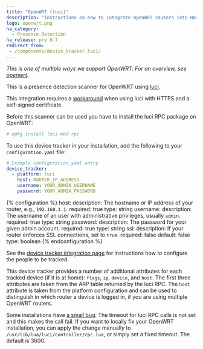```yaml
---
title: "OpenWRT (luci)"
description: "Instructions on how to integrate OpenWRT routers into Home Assistant."
logo: openwrt.png
ha_category:
  - Presence Detection
ha_release: pre 0.7
redirect_from:
 - /components/device_tracker.luci/
---
```


_This is one of multiple ways we support OpenWRT. For an overview, see [openwrt](/components/openwrt/)._

This is a presence detection scanner for OpenWRT using [luci](http://wiki.openwrt.org/doc/techref/luci).

<div class='note'>

This integration requires a [workaround](https://github.com/home-assistant/home-assistant/issues/1258#issuecomment-252469880) when using luci with HTTPS and a self-signed certificate.

</div>

Before this scanner can be used you have to install the luci RPC package on OpenWRT:

```bash
# opkg install luci-mod-rpc
```

To use this device tracker in your installation, add the following to your `configuration.yaml` file:

```yaml
# Example configuration.yaml entry
device_tracker:
  - platform: luci
    host: ROUTER_IP_ADDRESS
    username: YOUR_ADMIN_USERNAME
    password: YOUR_ADMIN_PASSWORD
```

{% configuration %}
host:
  description: The hostname or IP address of your router, e.g., `192.168.1.1`.
  required: true
  type: string
username:
  description: The username of an user with administrative privileges, usually `admin`.
  required: true
  type: string
password:
  description: The password for your given admin account.
  required: true
  type: string
ssl:
  description: If your router enforces SSL connections, set to `true`.
  required: false
  default: false
  type: boolean
{% endconfiguration %}

See the [device tracker integration page](/components/device_tracker/) for instructions how to configure the people to be tracked.

This device tracker provides a number of additional attributes for each tracked device (if it is at home): `flags`, `ip`, `device`, and `host`. The first three attributes are taken from the ARP table returned by the luci RPC. The `host` attribute is taken from the platform configuration and can be used to distinguish in which router a device is logged in, if you are using multiple OpenWRT routers.

<div class='note warning'>

Some installations have [a small bug](https://github.com/openwrt/luci/issues/576). The timeout for luci RPC calls is not set and this makes the call fail. 
If you want to locally fix your OpenWRT installation, you can apply the change manually to `/usr/lib/lua/luci/controller/rpc.lua`, or simply set a fixed timeout. The default is 3600.

</div>
